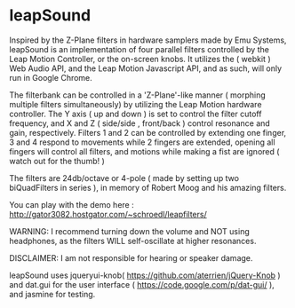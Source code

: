 leapSound
=========
Inspired by the Z-Plane filters in hardware samplers made by Emu Systems, 
leapSound is an implementation of four parallel filters controlled by the Leap Motion Controller, or the on-screen knobs. It utilizes the ( webkit ) Web Audio API, and the Leap Motion Javascript API, and as such, will only
run in Google Chrome.

The filterbank can be controlled in a 'Z-Plane'-like manner ( morphing multiple filters simultaneously) by utilizing the Leap Motion hardware
controller.  The Y axis ( up and down ) is set to control the filter cutoff frequency, and X and Z ( side/side , front/back ) control resonance and gain, respectively. Filters 1 and 2 can be controlled by extending one finger, 3 and 4 respond to movements while 2 fingers are extended, opening all fingers will control all filters, and motions while making a fist are ignored ( watch out for the thumb! )

The filters are 24db/octave or 4-pole ( made by setting up two biQuadFilters in series ), in memory of Robert Moog and his amazing filters.

You can play with the demo here :  http://gator3082.hostgator.com/~schroedl/leapfilters/

WARNING: I recommend turning down the volume and NOT using headphones, as the filters WILL self-oscillate at higher resonances.

DISCLAIMER: I am not responsible for hearing or speaker damage.

leapSound uses jqueryui-knob( https://github.com/aterrien/jQuery-Knob ) and dat.gui for the user interface
( https://code.google.com/p/dat-gui/ ), and jasmine for testing.
